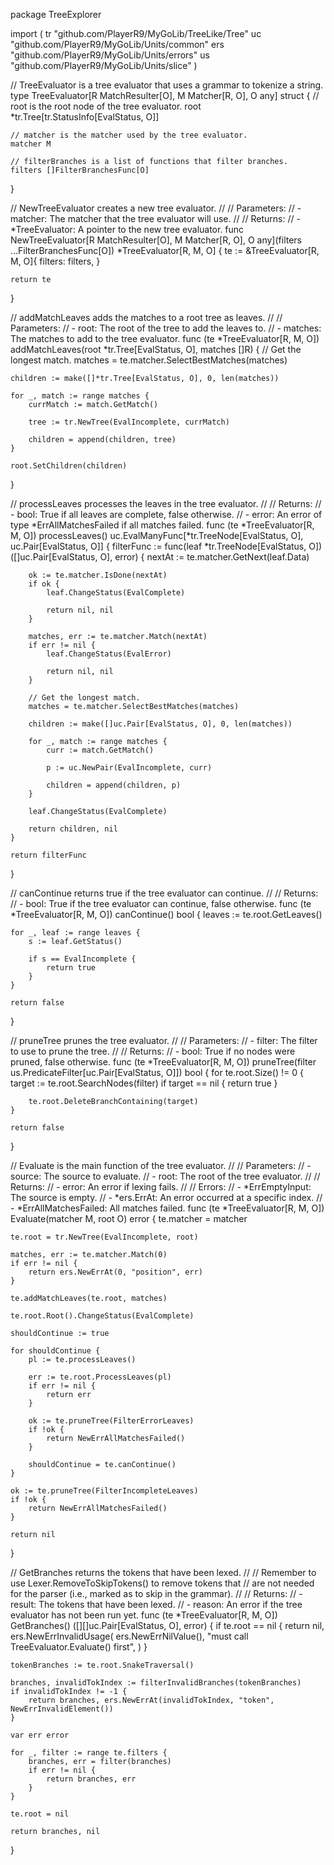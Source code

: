package TreeExplorer

import (
	tr "github.com/PlayerR9/MyGoLib/TreeLike/Tree"
	uc "github.com/PlayerR9/MyGoLib/Units/common"
	ers "github.com/PlayerR9/MyGoLib/Units/errors"
	us "github.com/PlayerR9/MyGoLib/Units/slice"
)

// TreeEvaluator is a tree evaluator that uses a grammar to tokenize a string.
type TreeEvaluator[R MatchResulter[O], M Matcher[R, O], O any] struct {
	// root is the root node of the tree evaluator.
	root *tr.Tree[tr.StatusInfo[EvalStatus, O]]

	// matcher is the matcher used by the tree evaluator.
	matcher M

	// filterBranches is a list of functions that filter branches.
	filters []FilterBranchesFunc[O]
}

// NewTreeEvaluator creates a new tree evaluator.
//
// Parameters:
//   - matcher: The matcher that the tree evaluator will use.
//
// Returns:
//   - *TreeEvaluator: A pointer to the new tree evaluator.
func NewTreeEvaluator[R MatchResulter[O], M Matcher[R, O], O any](filters ...FilterBranchesFunc[O]) *TreeEvaluator[R, M, O] {
	te := &TreeEvaluator[R, M, O]{
		filters: filters,
	}

	return te
}

// addMatchLeaves adds the matches to a root tree as leaves.
//
// Parameters:
//   - root: The root of the tree to add the leaves to.
//   - matches: The matches to add to the tree evaluator.
func (te *TreeEvaluator[R, M, O]) addMatchLeaves(root *tr.Tree[EvalStatus, O], matches []R) {
	// Get the longest match.
	matches = te.matcher.SelectBestMatches(matches)

	children := make([]*tr.Tree[EvalStatus, O], 0, len(matches))

	for _, match := range matches {
		currMatch := match.GetMatch()

		tree := tr.NewTree(EvalIncomplete, currMatch)

		children = append(children, tree)
	}

	root.SetChildren(children)
}

// processLeaves processes the leaves in the tree evaluator.
//
// Returns:
//   - bool: True if all leaves are complete, false otherwise.
//   - error: An error of type *ErrAllMatchesFailed if all matches failed.
func (te *TreeEvaluator[R, M, O]) processLeaves() uc.EvalManyFunc[*tr.TreeNode[EvalStatus, O], uc.Pair[EvalStatus, O]] {
	filterFunc := func(leaf *tr.TreeNode[EvalStatus, O]) ([]uc.Pair[EvalStatus, O], error) {
		nextAt := te.matcher.GetNext(leaf.Data)

		ok := te.matcher.IsDone(nextAt)
		if ok {
			leaf.ChangeStatus(EvalComplete)

			return nil, nil
		}

		matches, err := te.matcher.Match(nextAt)
		if err != nil {
			leaf.ChangeStatus(EvalError)

			return nil, nil
		}

		// Get the longest match.
		matches = te.matcher.SelectBestMatches(matches)

		children := make([]uc.Pair[EvalStatus, O], 0, len(matches))

		for _, match := range matches {
			curr := match.GetMatch()

			p := uc.NewPair(EvalIncomplete, curr)

			children = append(children, p)
		}

		leaf.ChangeStatus(EvalComplete)

		return children, nil
	}

	return filterFunc
}

// canContinue returns true if the tree evaluator can continue.
//
// Returns:
//   - bool: True if the tree evaluator can continue, false otherwise.
func (te *TreeEvaluator[R, M, O]) canContinue() bool {
	leaves := te.root.GetLeaves()

	for _, leaf := range leaves {
		s := leaf.GetStatus()

		if s == EvalIncomplete {
			return true
		}
	}

	return false
}

// pruneTree prunes the tree evaluator.
//
// Parameters:
//   - filter: The filter to use to prune the tree.
//
// Returns:
//   - bool: True if no nodes were pruned, false otherwise.
func (te *TreeEvaluator[R, M, O]) pruneTree(filter us.PredicateFilter[uc.Pair[EvalStatus, O]]) bool {
	for te.root.Size() != 0 {
		target := te.root.SearchNodes(filter)
		if target == nil {
			return true
		}

		te.root.DeleteBranchContaining(target)
	}

	return false
}

// Evaluate is the main function of the tree evaluator.
//
// Parameters:
//   - source: The source to evaluate.
//   - root: The root of the tree evaluator.
//
// Returns:
//   - error: An error if lexing fails.
//
// Errors:
//   - *ErrEmptyInput: The source is empty.
//   - *ers.ErrAt: An error occurred at a specific index.
//   - *ErrAllMatchesFailed: All matches failed.
func (te *TreeEvaluator[R, M, O]) Evaluate(matcher M, root O) error {
	te.matcher = matcher

	te.root = tr.NewTree(EvalIncomplete, root)

	matches, err := te.matcher.Match(0)
	if err != nil {
		return ers.NewErrAt(0, "position", err)
	}

	te.addMatchLeaves(te.root, matches)

	te.root.Root().ChangeStatus(EvalComplete)

	shouldContinue := true

	for shouldContinue {
		pl := te.processLeaves()

		err := te.root.ProcessLeaves(pl)
		if err != nil {
			return err
		}

		ok := te.pruneTree(FilterErrorLeaves)
		if !ok {
			return NewErrAllMatchesFailed()
		}

		shouldContinue = te.canContinue()
	}

	ok := te.pruneTree(FilterIncompleteLeaves)
	if !ok {
		return NewErrAllMatchesFailed()
	}

	return nil
}

// GetBranches returns the tokens that have been lexed.
//
// Remember to use Lexer.RemoveToSkipTokens() to remove tokens that
// are not needed for the parser (i.e., marked as to skip in the grammar).
//
// Returns:
//   - result: The tokens that have been lexed.
//   - reason: An error if the tree evaluator has not been run yet.
func (te *TreeEvaluator[R, M, O]) GetBranches() ([][]uc.Pair[EvalStatus, O], error) {
	if te.root == nil {
		return nil, ers.NewErrInvalidUsage(
			ers.NewErrNilValue(),
			"must call TreeEvaluator.Evaluate() first",
		)
	}

	tokenBranches := te.root.SnakeTraversal()

	branches, invalidTokIndex := filterInvalidBranches(tokenBranches)
	if invalidTokIndex != -1 {
		return branches, ers.NewErrAt(invalidTokIndex, "token", NewErrInvalidElement())
	}

	var err error

	for _, filter := range te.filters {
		branches, err = filter(branches)
		if err != nil {
			return branches, err
		}
	}

	te.root = nil

	return branches, nil
}
